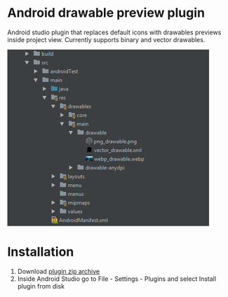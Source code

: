 # Android drawable preview plugin

Android studio plugin that replaces default icons with drawables previews inside project view. Currently supports binary and vector drawables.

![screenshot](./screenshot.png)

# Installation

1. Download [plugin zip archive](./release/drawable_preview-1.0-SNAPSHOT.zip)
2. Inside Android Studio go to File - Settings - Plugins and select Install plugin from disk
